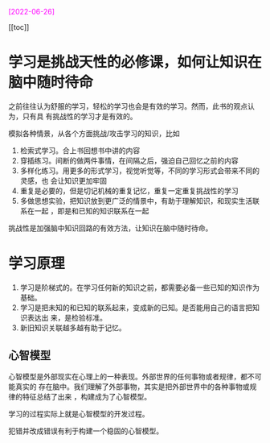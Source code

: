 <font color=magenta>[2022-06-26]</font>

[[toc]]

# 学习是挑战天性的必修课，如何让知识在脑中随时待命

之前往往认为舒服的学习，轻松的学习也会是有效的学习。然而，此书的观点认为，只有具
有挑战性的学习才是有效的。

模拟各种情景，从各个方面挑战/攻击学习的知识，比如

1. 检索式学习。合上书回想书中讲的内容
2. 穿插练习。间断的做两件事情，在间隔之后，强迫自己回忆之前的内容
3. 多样化练习。用更多的形式学习，视觉听觉等，不同的学习形式会带来不同的灵感，也
   会让知识更加牢固
4. 重复是必要的，但是切记机械的重复记忆，重复一定重复挑战性的学习
5. 多做思想实验，把知识放到更广泛的情景中，有助于理解知识，和现实生活联系在一起
   ，即是和已知的知识联系在一起

挑战性是加强脑中知识回路的有效方法，让知识在脑中随时待命。

# 学习原理

1. 学习是阶梯式的。在学习任何新的知识之前，都需要必备一些已知的知识作为基础。
2. 学习是把未知的和已知的联系起来，变成新的已知。是否能用自己的语言把知识表达出
   来，是检验标准。
3. 新旧知识关联越多越有助于记忆。

## 心智模型

心智模型是外部现实在心理上的一种表现。外部世界的任何事物或者规律，都不可能真实的
存在脑中。我们理解了外部事物，其实是把外部世界中的各种事物或规律的特征总结了出来
，构建成为了心智模型。

学习的过程实际上就是心智模型的开发过程。

犯错并改成错误有利于构建一个稳固的心智模型。
